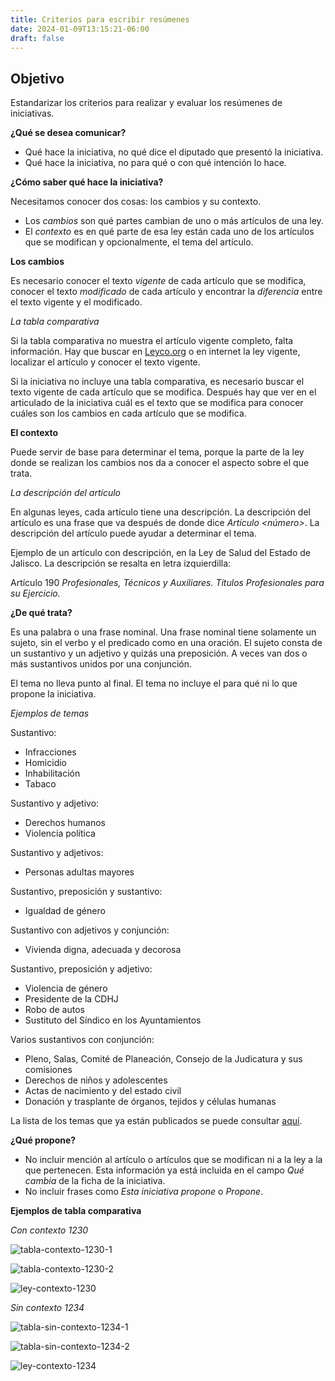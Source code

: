 ```yaml
---
title: Criterios para escribir resúmenes
date: 2024-01-09T13:15:21-06:00
draft: false
---
```


<!--more-->

## Objetivo
Estandarizar los criterios para realizar y evaluar los resúmenes de iniciativas.

**¿Qué se desea comunicar?**
- Qué hace la iniciativa, no qué dice el diputado que presentó la iniciativa.
- Qué hace la iniciativa, no para qué o con qué intención lo hace.

**¿Cómo saber qué hace la iniciativa?**

Necesitamos conocer dos cosas: los cambios y su contexto.
- Los _cambios_ son qué partes cambian de uno o más artículos de una ley.
- El _contexto_ es en qué parte de esa ley están cada uno de los artículos que se modifican y opcionalmente, el tema del artículo.

**Los cambios**

Es necesario conocer el texto *vigente* de cada artículo que se modifica, conocer el texto *modificado* de cada artículo y encontrar la *diferencia* entre el texto vigente y el modificado.

*La tabla comparativa*

Si la tabla comparativa no muestra el artículo vigente completo, falta información. Hay que buscar en [Leyco.org](https://leyco.org) o en internet la ley vigente, localizar el artículo y conocer el texto vigente.

Si la iniciativa no incluye una tabla comparativa, es necesario buscar el texto vigente de cada artículo que se modifica. Después hay que ver en el articulado de la iniciativa cuál es el texto que se modifica para conocer cuáles son los cambios en cada artículo que se modifica.

**El contexto**

Puede servir de base para determinar el tema, porque la parte de la ley donde se realizan los cambios nos da a conocer el aspecto sobre el que trata.

*La descripción del artículo*

En algunas leyes, cada artículo tiene una descripción. La descripción del artículo es una frase que va después de donde dice _Artículo <número>_. La descripción del artículo puede ayudar a determinar el tema.

Ejemplo de un artículo con descripción, en la Ley de Salud del Estado de Jalisco. La descripción se resalta en letra izquierdilla:

Artículo 190 *Profesionales, Técnicos y Auxiliares. Títulos Profesionales para su Ejercicio.*

**¿De qué trata?**

Es una palabra o una frase nominal. Una frase nominal tiene solamente un sujeto, sin el verbo y el predicado como en una oración. El sujeto consta de un sustantivo y un adjetivo y quizás una preposición. A veces van dos o más sustantivos unidos por una conjunción.

El tema no lleva punto al final.
El tema no incluye el para qué ni lo que propone la iniciativa.

*Ejemplos de temas*

Sustantivo: 

  - Infracciones
  - Homicidio
  - Inhabilitación
  - Tabaco
  
Sustantivo y adjetivo: 

  - Derechos humanos
  - Violencia política

Sustantivo y adjetivos: 

  - Personas adultas mayores

Sustantivo, preposición y sustantivo: 

  - Igualdad de género

Sustantivo con adjetivos y conjunción: 

  - Vivienda digna, adecuada y decorosa

Sustantivo, preposición y adjetivo: 

  - Violencia de género
  - Presidente de la CDHJ
  - Robo de autos
  - Sustituto del Síndico en los Ayuntamientos

Varios sustantivos con conjunción: 

  - Pleno, Salas, Comité de Planeación, Consejo de la Judicatura y sus comisiones
  - Derechos de niños y adolescentes
  - Actas de nacimiento y del estado civil
  - Donación y trasplante de órganos, tejidos y células humanas


La lista de los temas que ya están publicados se puede consultar [aquí](https://siguealcongreso.org/temas/).

**¿Qué propone?**

- No incluir mención al artículo o artículos que se modifican ni a la ley a la que pertenecen. Esta información ya está incluida en el campo _Qué cambia_ de la ficha de la iniciativa.
- No incluir frases como *Esta iniciativa propone* o *Propone*.

**Ejemplos de tabla comparativa**

*Con contexto 1230*

![tabla-contexto-1230-1](colabora/criterios-para-resumenes/tabla-contexto-1230-1.png)

![tabla-contexto-1230-2](colabora/criterios-para-resumenes/tabla-contexto-1230-2.png)

![ley-contexto-1230](colabora/criterios-para-resumenes/ley-contexto-1230.png)

*Sin contexto 1234*

![tabla-sin-contexto-1234-1](colabora/criterios-para-resumenes/tabla-sin-contexto-1234-1.png)

![tabla-sin-contexto-1234-2](colabora/criterios-para-resumenes/tabla-sin-contexto-1234-2.png)

![ley-contexto-1234](colabora/criterios-para-resumenes/ley-contexto-1234.png)